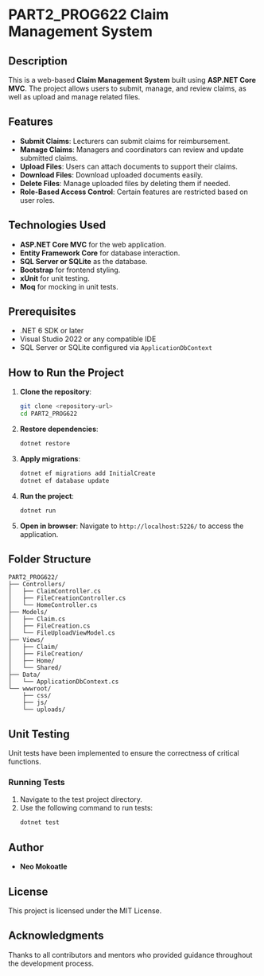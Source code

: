 
# PART2_PROG622 Claim Management System

## Description
This is a web-based **Claim Management System** built using **ASP.NET Core MVC**. The project allows users to submit, manage, and review claims, as well as upload and manage related files.

## Features
- **Submit Claims**: Lecturers can submit claims for reimbursement.
- **Manage Claims**: Managers and coordinators can review and update submitted claims.
- **Upload Files**: Users can attach documents to support their claims.
- **Download Files**: Download uploaded documents easily.
- **Delete Files**: Manage uploaded files by deleting them if needed.
- **Role-Based Access Control**: Certain features are restricted based on user roles.

## Technologies Used
- **ASP.NET Core MVC** for the web application.
- **Entity Framework Core** for database interaction.
- **SQL Server or SQLite** as the database.
- **Bootstrap** for frontend styling.
- **xUnit** for unit testing.
- **Moq** for mocking in unit tests.

## Prerequisites
- .NET 6 SDK or later
- Visual Studio 2022 or any compatible IDE
- SQL Server or SQLite configured via `ApplicationDbContext`

## How to Run the Project
1. **Clone the repository**:
   ```bash
   git clone <repository-url>
   cd PART2_PROG622
   ```

2. **Restore dependencies**:
   ```bash
   dotnet restore
   ```

3. **Apply migrations**:
   ```bash
   dotnet ef migrations add InitialCreate
   dotnet ef database update
   ```

4. **Run the project**:
   ```bash
   dotnet run
   ```

5. **Open in browser**:
   Navigate to `http://localhost:5226/` to access the application.

## Folder Structure
```
PART2_PROG622/
├── Controllers/
│   ├── ClaimController.cs
│   ├── FileCreationController.cs
│   └── HomeController.cs
├── Models/
│   ├── Claim.cs
│   ├── FileCreation.cs
│   └── FileUploadViewModel.cs
├── Views/
│   ├── Claim/
│   ├── FileCreation/
│   ├── Home/
│   └── Shared/
├── Data/
│   └── ApplicationDbContext.cs
└── wwwroot/
    ├── css/
    ├── js/
    └── uploads/
```

## Unit Testing
Unit tests have been implemented to ensure the correctness of critical functions.

### Running Tests
1. Navigate to the test project directory.
2. Use the following command to run tests:
   ```bash
   dotnet test
   ```

## Author
- **Neo Mokoatle**

## License
This project is licensed under the MIT License.

## Acknowledgments
Thanks to all contributors and mentors who provided guidance throughout the development process.
